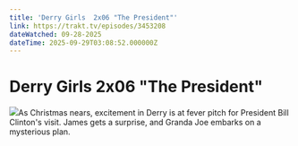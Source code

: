 ```yaml
---
title: 'Derry Girls  2x06 "The President"' 
link: https://trakt.tv/episodes/3453208
dateWatched: 09-28-2025
dateTime: 2025-09-29T03:08:52.000000Z
---
```

# Derry Girls  2x06 "The President"

![](https://walter-r2.trakt.tv/images/episodes/003/453/208/screenshots/thumb/dddae6dffa.jpg)As Christmas nears, excitement in Derry is at fever pitch for President Bill Clinton's visit. James gets a surprise, and Granda Joe embarks on a mysterious plan.